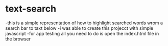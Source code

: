 # text-search
-this is a simple representation of how to highlight searched words wrom a search bar to taxt below 
-i was able to create this projecct with simple javascript
-for app testing all you need to do is open the index.html file in the browser
